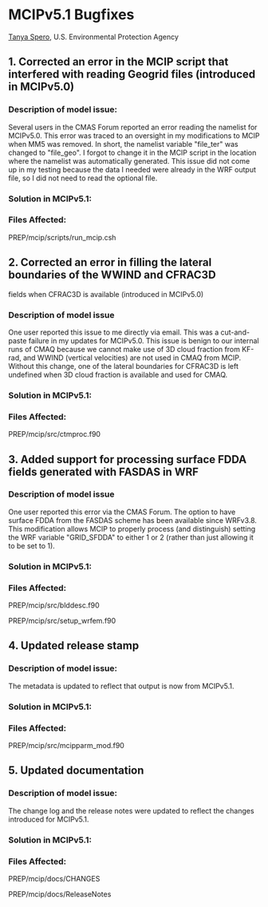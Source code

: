 # MCIPv5.1 Bugfixes
[Tanya Spero](mailto:Spero.Tanya@epa.gov), U.S. Environmental Protection Agency

## 1. Corrected an error in the MCIP script that interfered with reading Geogrid files (introduced in MCIPv5.0) 
### Description of model issue:
Several users in the CMAS Forum reported an error reading the namelist for MCIPv5.0. 
This error was traced to an oversight in my modifications to MCIP when MM5 was removed. 
In short, the namelist variable "file_ter" was changed to "file_geo". 
I forgot to change it in the MCIP script in the location where the namelist was automatically generated. 
This issue did not come up in my testing because the data I needed were already in the WRF output file, 
so I did not need to read the optional file.

### Solution in MCIPv5.1:

### Files Affected:
PREP/mcip/scripts/run_mcip.csh

## 2.	Corrected an error in filling the lateral boundaries of the WWIND and CFRAC3D 
fields when CFRAC3D is available (introduced in MCIPv5.0) 
### Description of model issue
One user reported this issue to me directly via email. This was a cut-and-paste failure in my updates for MCIPv5.0. This issue is benign to our internal runs of CMAQ because we cannot make use of 3D cloud fraction from KF-rad, and WWIND (vertical velocities) are not used in CMAQ from MCIP. Without this change, one of the lateral boundaries for CFRAC3D is left undefined when 3D cloud fraction is available and used for CMAQ.
### Solution in MCIPv5.1:

### Files Affected:
PREP/mcip/src/ctmproc.f90

## 3.	Added support for processing surface FDDA fields generated with FASDAS in WRF 
### Description of model issue
One user reported this error via the CMAS Forum. The option to have surface FDDA from the FASDAS scheme has been available since WRFv3.8. This modification allows MCIP to properly process (and distinguish) setting the WRF variable "GRID_SFDDA" to either 1 or 2 (rather than just allowing it to be set to 1).
### Solution in MCIPv5.1:

### Files Affected:
  PREP/mcip/src/blddesc.f90
  
  PREP/mcip/src/setup_wrfem.f90

## 4.	Updated release stamp
### Description of model issue:
The metadata is updated to reflect that output is now from MCIPv5.1.
### Solution in MCIPv5.1:

### Files Affected:
PREP/mcip/src/mcipparm_mod.f90

## 5.	Updated documentation
### Description of model issue:
The change log and the release notes were updated to reflect the changes introduced for MCIPv5.1.
### Solution in MCIPv5.1:

### Files Affected: 
PREP/mcip/docs/CHANGES
 
PREP/mcip/docs/ReleaseNotes


